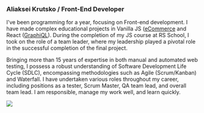 ### Aliaksei Krutsko / Front-End Developer



I've been programming for a year, focusing on Front-end development. I have made complex educational projects in Vanilla JS ([eCommerce](https://peakpulse-ecomm.netlify.app) and React ([GraphiQL](https://rsschool-graphi-ql.netlify.app)). During the completion of my JS course at RS School, I took on the role of a team leader, where my leadership played a pivotal role in the successful completion of the final project.

Bringing more than 15 years of expertise in both manual and automated web testing, I possess a robust understanding of Software Development Life Cycle (SDLC), encompassing methodologies such as Agile (Scrum/Kanban) and Waterfall.
I have undertaken various roles throughout my career, including positions as a tester, Scrum Master, QA team lead, and overall team lead.
I am responsible, manage my work well, and learn quickly.

![](https://www.codewars.com/users/akrutsko/badges/large)

<!--
**akrutsko/akrutsko** is a ✨ _special_ ✨ repository because its `README.md` (this file) appears on your GitHub profile.

Here are some ideas to get you started:

- 🔭 I’m currently working on ...
- 🌱 I’m currently learning ...
- 👯 I’m looking to collaborate on ...
- 🤔 I’m looking for help with ...
- 💬 Ask me about ...
- 📫 How to reach me: ...
- 😄 Pronouns: ...
- ⚡ Fun fact: ...
-->
